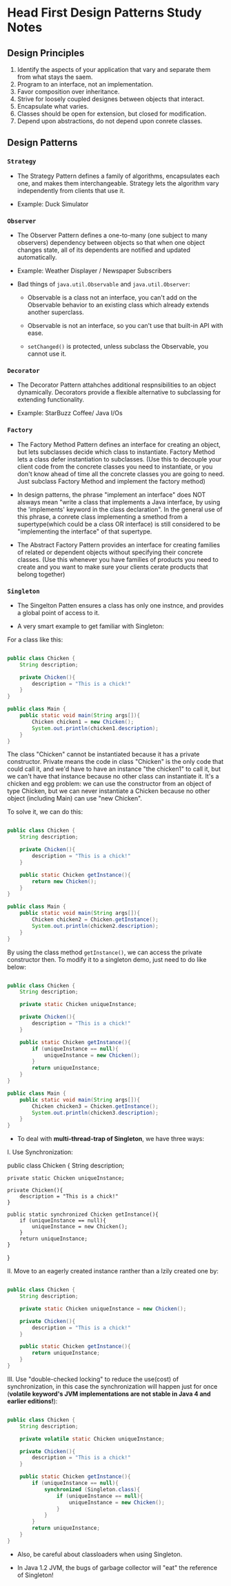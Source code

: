 # Head First Design Patterns Study Notes

## Design Principles
>
1. Identify the aspects of your application that vary and separate them from what stays the saem.
2. Program to an interface, not an implementation.
3. Favor composition over inheritance.
4. Strive for loosely coupled designes between objects that interact.
5. Encapsulate what varies.
6. Classes should be open for extension, but closed for modification.
7. Depend upon abstractions, do not depend upon conrete classes.

## Design Patterns

### `Strategy`

* The Strategy Pattern defines a family of algorithms, encapsulates each one, and makes them interchangeable. Strategy lets the algorithm vary independently from clients that use it.

* Example: Duck Simulator

### `Observer`

* The Observer Pattern defines a one-to-many (one subject to many observers) dependency between objects so that when one object changes state, all of its dependents are notified and updated automatically.

* Example: Weather Displayer / Newspaper Subscribers

* Bad things of `java.util.Observable` and `java.util.Observer`:
    * Observable is a class not an interface, you can't add on the Observable behavior to an existing class which already extends another superclass.

    * Observable is not an interface, so you can't use that built-in API with ease.

    * `setChanged()` is protected, unless subclass the Observable, you cannot use it.

### `Decorator`

* The Decorator Pattern attahches additional respnsibilities to an object dynamically. Decorators provide a flexible alternative to subclassing for extending functionality.

* Example: StarBuzz Coffee/ Java I/Os

### `Factory`

* The Factory Method Pattern defines an interface for creating an object, but lets subclasses decide which class to instantiate. Factory Method lets a class defer instantiation to subclasses. (Use this to decouple your client code from the concrete classes you need to instantiate, or you don't know ahead of time all the concrete classes you are going to need. Just subclass Factory Method and implement the factory method)

* In design patterns, the phrase "implement an interface" does NOT alsways mean "write a class that implements a Java interface, by using the 'implements' keyword in the class declaration". In the general use of this phrase, a conrete class implementing a smethod from a supertype(which could be a class OR interface) is still considered to be "implementing the interface" of that supertype.

* The Abstract Factory Pattern provides an interface for creating families of related or dependent objects without specifying their concrete classes. (Use this whenever you have families of products you need to create and you want to make sure your clients cerate products that belong together)

### `Singleton`

* The Singelton Patten ensures a class has only one instnce, and provides a global point of access to it.

* A very smart example to get familiar with Singleton:

For a class like this:

```java

public class Chicken {
    String description;

    private Chicken(){
        description = "This is a chick!"
    }
}

public class Main {
    public static void main(String args[]){
        Chicken chicken1 = new Chicken();
        System.out.println(chicken1.description);
    }
}
```

The class "Chicken" cannot be instantiated because it has a private constructor. Private means the code in class "Chicken" is the only code that could call it, and we'd have to have an instance "the chicken1" to call it, but we can't have that instance because no other class can instantiate it. It's a chicken and egg problem: we can use the constructor from an object of type Chicken, but we can never instantiate a Chicken because no other object (including Main) can use "new Chicken".

To solve it, we can do this:

```java

public class Chicken {
    String description;

    private Chicken(){
        description = "This is a chick!"
    }

    public static Chicken getInstance(){
        return new Chicken();
    }
}

public class Main {
    public static void main(String args[]){
        Chicken chicken2 = Chicken.getInstance();
        System.out.println(chicken2.description);
    }
}
```
By using the class method `getInstance()`, we can access the private constructor then. To modify it to a singleton demo, just need to do like below:

```java

public class Chicken {
    String description;

    private static Chicken uniqueInstance;

    private Chicken(){
        description = "This is a chick!"
    }

    public static Chicken getInstance(){
        if (uniqueInstance == null){
            uniqueInstance = new Chicken();
        }
        return uniqueInstance;
    }
}

public class Main {
    public static void main(String args[]){
        Chicken chicken3 = Chicken.getInstance();
        System.out.println(chicken3.description);
    }
}
```

* To deal with **multi-thread-trap of Singleton**, we have three ways:

I. Use Synchronization:

public class Chicken {
    String description;

    private static Chicken uniqueInstance;

    private Chicken(){
        description = "This is a chick!"
    }

    public static synchronized Chicken getInstance(){
        if (uniqueInstance == null){
            uniqueInstance = new Chicken();
        }
        return uniqueInstance;
    }
}

II. Move to an eagerly created instance ranther than a lzily created one by:

```java

public class Chicken {
    String description;

    private static Chicken uniqueInstance = new Chicken();

    private Chicken(){
        description = "This is a chick!"
    }

    public static Chicken getInstance(){
        return uniqueInstance;
    }
}
```

III. Use "double-checked locking" to reduce the use(cost) of synchronization, in this case the synchronization will happen just for once (**volatile keyword's JVM implementations are not stable in Java 4 and earlier editions!**):

```java

public class Chicken {
    String description;

    private volatile static Chicken uniqueInstance;

    private Chicken(){
        description = "This is a chick!"
    }

    public static Chicken getInstance(){
        if (uniqueInstance == null){
            synchronized (Singleton.class){
                if (uniqueInstance == null){
                    uniqueInstance = new Chicken();
                }
            }
        }
        return uniqueInstance;
    }
}
```

* Also, be careful about classloaders when using Singleton.

* In Java 1.2 JVM, the bugs of garbage collector will "eat" the reference of Singleton!
